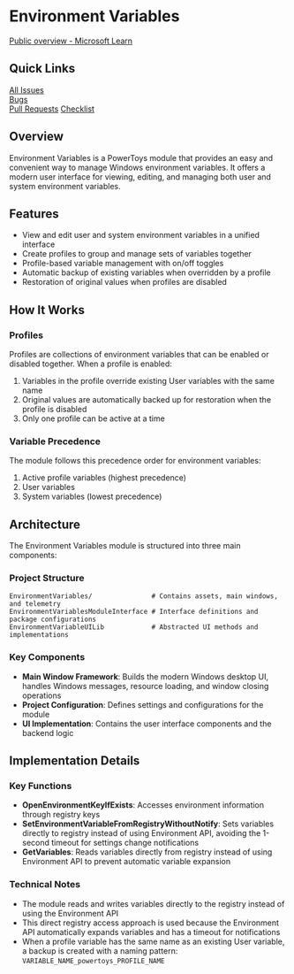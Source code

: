 # Environment Variables

[Public overview - Microsoft Learn](https://learn.microsoft.com/en-us/windows/powertoys/environment-variables)

## Quick Links

[All Issues](https://github.com/microsoft/PowerToys/issues?q=is%3Aopen%20label%3A%22Product-Environment%20Variables%22)<br>
[Bugs](https://github.com/microsoft/PowerToys/issues?q=is%3Aopen%20label%3AIssue-Bug%20label%3A%22Product-Environment%20Variables%22)<br>
[Pull Requests](https://github.com/microsoft/PowerToys/pulls?q=is%3Apr+is%3Aopen+label%3A%22Product-Environment+Variables%22)
[Checklist](https://github.com/microsoft/PowerToys/blob/releaseChecklist/doc/releases/tests-checklist-template.md?plain=1#L744)

## Overview

Environment Variables is a PowerToys module that provides an easy and convenient way to manage Windows environment variables. It offers a modern user interface for viewing, editing, and managing both user and system environment variables.

## Features

- View and edit user and system environment variables in a unified interface
- Create profiles to group and manage sets of variables together
- Profile-based variable management with on/off toggles
- Automatic backup of existing variables when overridden by a profile
- Restoration of original values when profiles are disabled

## How It Works

### Profiles

Profiles are collections of environment variables that can be enabled or disabled together. When a profile is enabled:

1. Variables in the profile override existing User variables with the same name
2. Original values are automatically backed up for restoration when the profile is disabled
3. Only one profile can be active at a time

### Variable Precedence

The module follows this precedence order for environment variables:
1. Active profile variables (highest precedence)
2. User variables
3. System variables (lowest precedence)

## Architecture

The Environment Variables module is structured into three main components:

### Project Structure

```
EnvironmentVariables/               # Contains assets, main windows, and telemetry
EnvironmentVariablesModuleInterface # Interface definitions and package configurations
EnvironmentVariableUILib            # Abstracted UI methods and implementations
```

### Key Components

- **Main Window Framework**: Builds the modern Windows desktop UI, handles Windows messages, resource loading, and window closing operations
- **Project Configuration**: Defines settings and configurations for the module
- **UI Implementation**: Contains the user interface components and the backend logic

## Implementation Details

### Key Functions

- **OpenEnvironmentKeyIfExists**: Accesses environment information through registry keys
- **SetEnvironmentVariableFromRegistryWithoutNotify**: Sets variables directly to registry instead of using Environment API, avoiding the 1-second timeout for settings change notifications
- **GetVariables**: Reads variables directly from registry instead of using Environment API to prevent automatic variable expansion

### Technical Notes

- The module reads and writes variables directly to the registry instead of using the Environment API
- This direct registry access approach is used because the Environment API automatically expands variables and has a timeout for notifications
- When a profile variable has the same name as an existing User variable, a backup is created with a naming pattern: `VARIABLE_NAME_powertoys_PROFILE_NAME`
